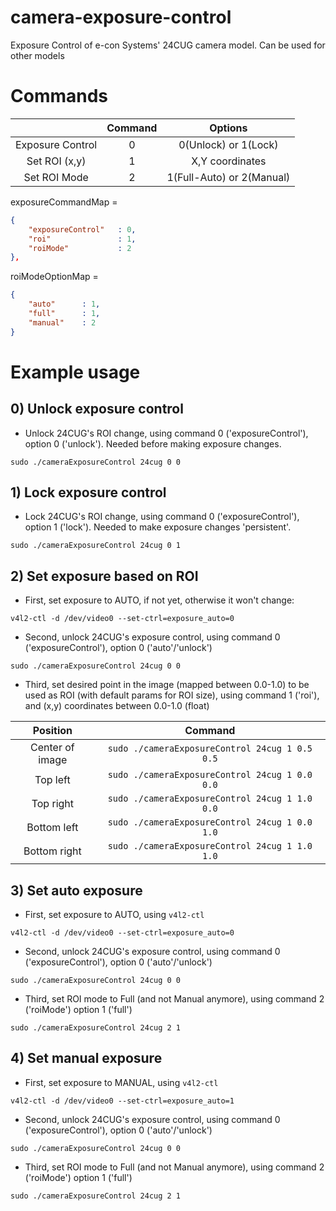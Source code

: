 # camera-exposure-control

Exposure Control of e-con Systems' 24CUG camera model. Can be used for other models

# Commands


|                 | 	Command     | 		Options                  |
|:---------------:|:---------------:|:------------------------------:|
| Exposure Control| 	0           | 	0(Unlock) or 1(Lock)         |
| Set ROI (x,y)   | 	1           | 	X,Y coordinates              |
| Set ROI Mode    | 	2           | 	1(Full-Auto) or 2(Manual)    |

exposureCommandMap = 
```json
{
    "exposureControl"   : 0,
    "roi"               : 1,
    "roiMode"           : 2
},
```
roiModeOptionMap = 
```json
{
    "auto"      : 1,
    "full"      : 1,
    "manual"    : 2
}
```

# Example usage

## 0) Unlock exposure control
 
 - Unlock 24CUG's ROI change, using command 0 ('exposureControl'), option 0 ('unlock'). Needed before making exposure changes.

```sudo ./cameraExposureControl 24cug 0 0```

## 1) Lock exposure control
 
 - Lock 24CUG's ROI change, using command 0 ('exposureControl'), option 1 ('lock'). Needed to make exposure changes 'persistent'.

```sudo ./cameraExposureControl 24cug 0 1```

## 2) Set exposure based on ROI

- First, set exposure to AUTO, if not yet, otherwise it won't change:

```v4l2-ctl -d /dev/video0 --set-ctrl=exposure_auto=0```

- Second, unlock 24CUG's exposure control, using command 0 ('exposureControl'), option 0 ('auto'/'unlock')

```sudo ./cameraExposureControl 24cug 0 0```

- Third, set desired point in the image (mapped between 0.0-1.0) to be used as ROI (with default params for ROI size), using command 1 ('roi'), and (x,y) coordinates between 0.0-1.0 (float)

| Position          | Command                                           |
|:-----------------:|:-------------------------------------------------:|
|Center of image    |```sudo ./cameraExposureControl 24cug 1 0.5 0.5``` |
|Top left           |```sudo ./cameraExposureControl 24cug 1 0.0 0.0``` |
|Top right          |```sudo ./cameraExposureControl 24cug 1 1.0 0.0``` |
|Bottom left        |```sudo ./cameraExposureControl 24cug 1 0.0 1.0``` |
|Bottom right       |```sudo ./cameraExposureControl 24cug 1 1.0 1.0``` |

## 3) Set auto exposure

- First, set exposure to AUTO, using `v4l2-ctl`

```v4l2-ctl -d /dev/video0 --set-ctrl=exposure_auto=0```

- Second, unlock 24CUG's exposure control, using command 0 ('exposureControl'), option 0 ('auto'/'unlock')

```sudo ./cameraExposureControl 24cug 0 0```

- Third, set ROI mode to Full (and not Manual anymore), using command 2 ('roiMode') option 1 ('full')

```sudo ./cameraExposureControl 24cug 2 1 ```

## 4) Set manual exposure

- First, set exposure to MANUAL, using `v4l2-ctl`

```v4l2-ctl -d /dev/video0 --set-ctrl=exposure_auto=1```

- Second, unlock 24CUG's exposure control, using command 0 ('exposureControl'), option 0 ('auto'/'unlock')

```sudo ./cameraExposureControl 24cug 0 0```

- Third, set ROI mode to Full (and not Manual anymore), using command 2 ('roiMode') option 1 ('full')

```sudo ./cameraExposureControl 24cug 2 1 ```
